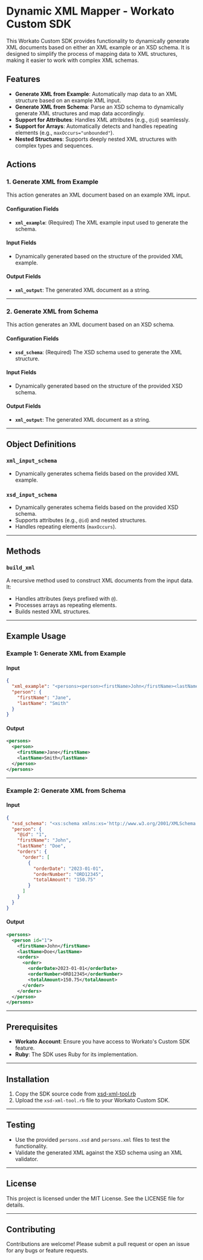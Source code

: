 # Dynamic XML Mapper - Workato Custom SDK

This Workato Custom SDK provides functionality to dynamically generate XML documents based on either an XML example or an XSD schema. It is designed to simplify the process of mapping data to XML structures, making it easier to work with complex XML schemas.

## Features

- **Generate XML from Example**: Automatically map data to an XML structure based on an example XML input.
- **Generate XML from Schema**: Parse an XSD schema to dynamically generate XML structures and map data accordingly.
- **Support for Attributes**: Handles XML attributes (e.g., `@id`) seamlessly.
- **Support for Arrays**: Automatically detects and handles repeating elements (e.g., `maxOccurs="unbounded"`).
- **Nested Structures**: Supports deeply nested XML structures with complex types and sequences.

## Actions

### 1. Generate XML from Example

This action generates an XML document based on an example XML input.

#### Configuration Fields
- **`xml_example`**: (Required) The XML example input used to generate the schema.

#### Input Fields
- Dynamically generated based on the structure of the provided XML example.

#### Output Fields
- **`xml_output`**: The generated XML document as a string.

---

### 2. Generate XML from Schema

This action generates an XML document based on an XSD schema.

#### Configuration Fields
- **`xsd_schema`**: (Required) The XSD schema used to generate the XML structure.

#### Input Fields
- Dynamically generated based on the structure of the provided XSD schema.

#### Output Fields
- **`xml_output`**: The generated XML document as a string.

---

## Object Definitions

### `xml_input_schema`
- Dynamically generates schema fields based on the provided XML example.

### `xsd_input_schema`
- Dynamically generates schema fields based on the provided XSD schema.
- Supports attributes (e.g., `@id`) and nested structures.
- Handles repeating elements (`maxOccurs`).

---

## Methods

### `build_xml`
A recursive method used to construct XML documents from the input data. It:
- Handles attributes (keys prefixed with `@`).
- Processes arrays as repeating elements.
- Builds nested XML structures.

---

## Example Usage

### Example 1: Generate XML from Example

#### Input
```json
{
  "xml_example": "<persons><person><firstName>John</firstName><lastName>Doe</lastName></person></persons>",
  "person": {
    "firstName": "Jane",
    "lastName": "Smith"
  }
}
```

#### Output
```xml
<persons>
  <person>
    <firstName>Jane</firstName>
    <lastName>Smith</lastName>
  </person>
</persons>
```

---

### Example 2: Generate XML from Schema

#### Input
```json
{
  "xsd_schema": "<xs:schema xmlns:xs='http://www.w3.org/2001/XMLSchema'>...</xs:schema>",
  "person": {
    "@id": "1",
    "firstName": "John",
    "lastName": "Doe",
    "orders": {
      "order": [
        {
          "orderDate": "2023-01-01",
          "orderNumber": "ORD12345",
          "totalAmount": "150.75"
        }
      ]
    }
  }
}
```

#### Output
```xml
<persons>
  <person id="1">
    <firstName>John</firstName>
    <lastName>Doe</lastName>
    <orders>
      <order>
        <orderDate>2023-01-01</orderDate>
        <orderNumber>ORD12345</orderNumber>
        <totalAmount>150.75</totalAmount>
      </order>
    </orders>
  </person>
</persons>
```

---

## Prerequisites

- **Workato Account**: Ensure you have access to Workato's Custom SDK feature.
- **Ruby**: The SDK uses Ruby for its implementation.

---

## Installation

1. Copy the SDK source code from [xsd-xml-tool.rb](/workato-sdk/xsd-xml-tool.rb)
2. Upload the `xsd-xml-tool.rb` file to your Workato Custom SDK.

---

## Testing

- Use the provided `persons.xsd` and `persons.xml` files to test the functionality.
- Validate the generated XML against the XSD schema using an XML validator.

---

## License

This project is licensed under the MIT License. See the LICENSE file for details.

---

## Contributing

Contributions are welcome! Please submit a pull request or open an issue for any bugs or feature requests.